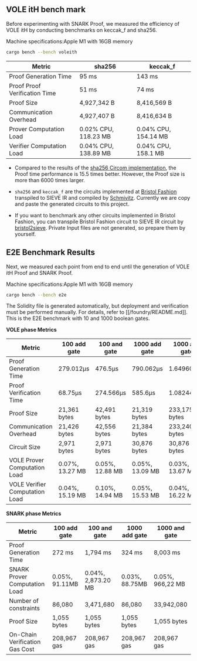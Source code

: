 
## VOLE itH bench mark

Before experimenting with SNARK Proof, we measured the efficiency of VOLE itH by conducting benchmarks on keccak_f and sha256.

Machine specifications:Apple M1 with 16GB memory
```bash
cargo bench --bench voleith
```

| Metric                   | sha256        | keccak_f      |
|--------------------------|---------------|---------------|
| Proof Generation Time    | 95 ms         | 143 ms        |
| Proof Proof Verification Time  | 51 ms         | 74 ms         |
| Proof Size               | 4,927,342 B   | 8,416,569 B   |
| Communication Overhead   | 4,927,407 B   | 8,416,634 B   |
| Prover Computation Load  | 0.02% CPU, 118.23 MB | 0.04% CPU, 154.14 MB |
| Verifier Computation Load| 0.04% CPU, 138.89 MB | 0.04% CPU, 158.1 MB |

- Compared to the results of the [sha256 Circom implementation](https://eprint.iacr.org/2023/681.pdf), the Proof time performance is 15.5 times better. However, the Proof size is more than 6000 times larger.
- `sha256` and `keccak_f` are the circuits implemented at [Bristol Fashion](https://github.com/GaloisInc/swanky/tree/dev/bristol-fashion/circuits) transpiled to SIEVE IR and compiled by [Schmivitz](https://github.com/adust09/swanky/tree/dev/schmivitz). Currently we are copy and paste the generated circuits to this project.

- If you want to benchmark any other circuits implemented in Bristol Fashion, you can transpile Bristol Fashion circuit to SIEVE IR circuit by [bristol2sieve](https://github.com/adust09/swanky/tree/dev/bristol2sieve). Private Input files are not generated, so prepare them by yourself.

## E2E Benchmark Results

Next, we measured each point from end to end until the generation of VOLE itH Proof and SNARK Proof.

Machine specifications:Apple M1 with 16GB memory
```bash
cargo bench --bench e2e
```

The Solidity file is generated automatically, but deployment and verification must be performed manually. For details, refer to [[/foundry/README.md]]. This is the E2E benchmark with 10 and 1000 boolean gates.

**VOLE phase Metrics**

| Metric                         | 100 add gate    | 100 and gate    | 1000 add gate   | 1000 and gate    |
| ------------------------------ | --------------- | --------------- | --------------- | ---------------- |
| Proof Generation Time                   | 279.012µs       | 476.5µs         | 790.062µs       | 1.649608ms       |
| Proof Verification Time              | 68.75µs         | 274.566µs       | 585.6µs         | 1.082441ms       |
| Proof Size                     | 21,361 bytes    | 42,491 bytes    | 21,319<br>bytes | 233,175<br>bytes |
| Communication Overhead         | 21,426 bytes    | 42,556 bytes    | 21,384 bytes    | 233,240 bytes    |
| Circuit Size                   | 2,971 bytes     | 2,971 bytes     | 30,876 bytes    | 30,876 bytes     |
| VOLE Prover Computation Load   | 0.07%, 13.27 MB | 0.05%, 12.88 MB | 0.05%, 13.09 MB | 0.03%, 13.67 MB  |
| VOLE Verifier Computation Load | 0.04%, 15.19 MB | 0.10%, 14.94 MB | 0.05%, 15.53 MB | 0.04%, 16.22 MB  |

**SNARK phase Metrics**

| Metric                         | 100 add gate   | 100 and gate       | 1000 add gate  | 1000 and gate    |
| ------------------------------ | -------------- | ------------------ | -------------- | ---------------- |
| Proof Generation Time                   | 272 ms         | 1,794 ms           | 324 ms         | 8,003 ms         |
| SNARK Prover Computation Load  | 0.05%, 91.11MB | 0.04%, 2,873.20 MB | 0.03%, 88.75MB | 0.05%, 966,22 MB |
| Number of constraints          | 86,080         | 3,471,680          | 86,080         | 33,942,080       |
| Proof Size                     | 1,055 bytes    | 1,055 bytes        | 1,055 bytes    | 1,055 bytes      |
| On-Chain Verification Gas Cost | 208,967 gas    | 208,967 gas        | 208,967 gas    | 208,967 gas      |

